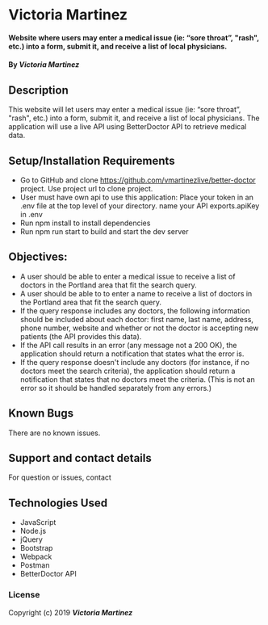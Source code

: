 # Victoria Martinez

#### Website where users may enter a medical issue (ie: “sore throat”, "rash", etc.) into a form, submit it, and receive a list of local physicians.

#### By _**Victoria Martinez**_

## Description

This website will let users may enter a medical issue (ie: “sore throat”, "rash", etc.) into a form, submit it, and receive a list of local physicians.  The application will use a live API using BetterDoctor API to retrieve medical data.
## Setup/Installation Requirements

* Go to GitHub and clone https://github.com/vmartinezlive/better-doctor project. Use project url to clone project.
* User must have own api to use this application: Place your token in an .env file at the top level of your directory. name your API exports.apiKey in .env
* Run npm install to install dependencies
* Run npm run start to build and start the dev server


## Objectives:

* A user should be able to enter a medical issue to receive a list of doctors in the Portland area that fit the search query.
* A user should be able to to enter a name to receive a list of doctors in the Portland area that fit the search query.
* If the query response includes any doctors, the following information should be included about each doctor: first name, last name, address, phone number, website and whether or not the doctor is accepting new patients (the API provides this data).
* If the API call results in an error (any message not a 200 OK), the application should return a notification that states what the error is.
* If the query response doesn't include any doctors (for instance, if no doctors meet the search criteria), the application should return a notification that states that no doctors meet the criteria. (This is not an error so it should be handled separately from any errors.)

## Known Bugs

There are no known issues.

## Support and contact details

For question or issues, contact [ ](vmartinez72@live.com)

## Technologies Used

* JavaScript
* Node.js
* jQuery
* Bootstrap
* Webpack
* Postman
* BetterDoctor API


### License

Copyright (c) 2019 **_Victoria Martinez_**
